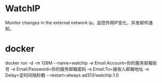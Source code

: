 # WatchIP
Monitor changes in the external network ip。监控外网IP变化，并发邮件通知。

# docker
docker run -d  -m 128M --name=watchip -e Email:Account=你的服务邮箱账号 -e Email:Password=你的服务邮箱密码 -e Email:To=接收人邮箱地址 -e Delay=定时间隔秒数 --restart=always  ad313/watchip:1.0
